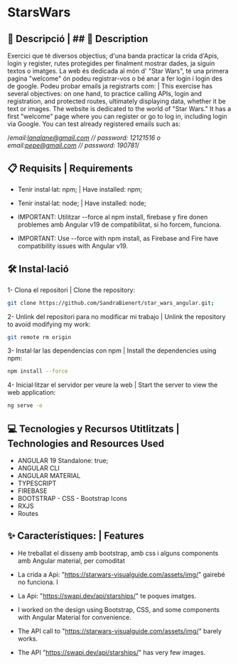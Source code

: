 # StarsWars

## 📄 Descripció | ## 📄 Description

Exercici que té diversos objectius; d'una banda practicar la crida d'Apis, login y register, rutes protegides per finalment mostrar dades, ja siguin textos o imatges.
La web és dedicada al món d' "Star Wars", té una primera pagina "welcome" ón podeu registrar-vos o bé anar a fer login i login des de google. Podeu probar emails ja registrarts com:
|
This exercise has several objectives: on one hand, to practice calling APIs, login and registration, and protected routes, ultimately displaying data, whether it be text or images.
The website is dedicated to the world of "Star Wars." It has a first "welcome" page where you can register or go to log in, including login via Google. You can test already registered emails such as:

/*email:<lanalane@gmail.com> // password: 12121516
o
email:<pepe@gmail.com> // password: 190781*/

## 📋 Requisits | Requirements

- Tenir instal·lat: npm; | Have installed: npm;
- Tenir instal·lat: node; | Have installed: node;

- IMPORTANT: Utilitzar --force al npm install, firebase y fire donen problemes amb Angular v19 de compatibilitat, si ho forcem, funciona.
- IMPORTANT: Use --force with npm install, as Firebase and Fire have compatibility issues with Angular v19.

## 🛠️ Instal·lació

1- Clona el repositori | Clone the repository:

```bash
git clone https://github.com/SandraBienert/star_wars_angular.git;
```

2- Unlink del repositori para no modificar mi trabajo | Unlink the repository to avoid modifying my work:

```bash
git remote rm origin
```

3- Instal·lar las dependencias con npm | Install the dependencies using npm:

```bash
npm install --force
```

4- Inicial·litzar el servidor per veure la web | Start the server to view the web application:

```bash
ng serve -o
```

## 💻 Tecnologies y Recursos Utitlitzats | Technologies and Resources Used

- ANGULAR 19 Standalone: true;
- ANGULAR CLI
- ANGULAR MATERIAL
- TYPESCRIPT
- FIREBASE
- BOOTSTRAP - CSS - Bootstrap Icons
- RXJS
- Routes

## ✨ Característiques: | Features

- He treballat el disseny amb bootstrap, amb css i alguns components amb Angular material, per comoditat
- La crida a Api:  "<https://starwars-visualguide.com/assets/img/>" gairebé no funciona. I
- La Api:  "<https://swapi.dev/api/starships/>" te poques imatges.

- I worked on the design using Bootstrap, CSS, and some components with Angular Material for convenience.
- The API call to "<https://starwars-visualguide.com/assets/img/>" barely works.
- The API "<https://swapi.dev/api/starships/>" has very few images.
